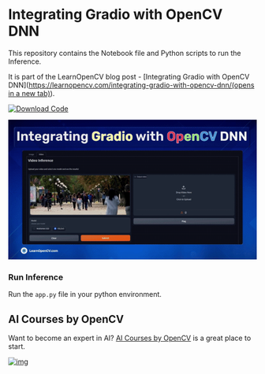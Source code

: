 # Integrating Gradio with OpenCV DNN

This repository contains the Notebook file and Python scripts to run the Inference.   

It is part of the LearnOpenCV blog post - [Integrating Gradio with OpenCV DNN]([https://learnopencv.com/integrating-gradio-with-opencv-dnn/(opens in a new tab)](https://learnopencv.com/?p=54403)).

[<img src="https://learnopencv.com/wp-content/uploads/2022/07/download-button-e1657285155454.png" alt="Download Code" width="200">](https://www.dropbox.com/scl/fo/u16or1mqfcfewo03yvka6/h?rlkey=n2mr65d97s3zdyja1jev72ree&dl=1)

![](readme_images/feature.gif)

### Run Inference

Run the ``app.py`` file in your python environment.

## AI Courses by OpenCV

Want to become an expert in AI? [AI Courses by OpenCV](https://opencv.org/courses/) is a great place to start.

[![img](https://learnopencv.com/wp-content/uploads/2023/01/AI-Courses-By-OpenCV-Github.png)](https://opencv.org/courses/)
